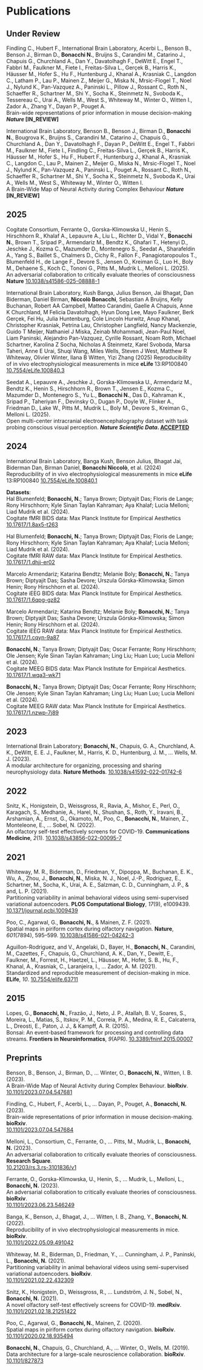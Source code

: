 # Publications

## Under Review

Findling C., Hubert F., International Brain Laboratory, Acerbi L., Benson B., Benson J., Birman D., **Bonacchi N.**, Bruijns S., Carandini M., Catarino J., Chapuis G., Churchland A., Dan Y., Davatolhagh F., DeWitt E., Engel T., Fabbri M., Faulkner M., Fiete I., Freitas-Silva L., Gerçek B., Harris K., Häusser M., Hofer S., Hu F., Huntenburg J., Khanal A., Krasniak C., Langdon C., Latham P., Lau P., Mainen Z., Meijer G., Miska N., Mrsic-Flogel T., Noel J., Nylund K., Pan-Vazquez A., Paninski L., Pillow J., Rossant C., Roth N., Schaeffer R., Schartner M., Shi Y., Socha K., Steinmetz N., Svoboda K., Tessereau C., Urai A., Wells M., West S., Whiteway M., Winter O., Witten I., Zador A., Zhang Y., Dayan P., Pouget A.  
Brain-wide representations of prior information in mouse decision-making ***Nature* [IN_REVIEW]**

International Brain Laboratory, Benson B., Benson J., Birman D., **Bonacchi N.**, Bougrova K., Bruijns S., Carandini M., Catarino J., Chapuis G., Churchland A., Dan Y., Davatolhagh F., Dayan P., DeWitt E., Engel T., Fabbri M., Faulkner M., Fiete I., Findling C., Freitas-Silva L., Gerçek B., Harris K., Häusser M., Hofer S., Hu F., Hubert F., Huntenburg J., Khanal A., Krasniak C., Langdon C., Lau P., Mainen Z., Meijer G., Miska N., Mrsic-Flogel T., Noel J., Nylund K., Pan-Vazquez A., Paninski L., Pouget A., Rossant C., Roth N., Schaeffer R., Schartner M., Shi Y., Socha K., Steinmetz N., Svoboda K., Urai A., Wells M., West S., Whiteway M., Winter O., Witten I.  
A Brain-Wide Map of Neural Activity during Complex Behaviour ***Nature* [IN_REVIEW]**

## 2025

Cogitate Consortium, Ferrante O., Gorska-Klimowska U., Henin S., Hirschhorn R., Khalaf A., Lepauvre A., Liu L., Richter D., Vidal Y., **Bonacchi N.**, Brown T., Sripad P., Armendariz M., Bendtz K., Ghafari T., Hetenyi D., Jeschke J., Kozma C., Mazumder D., Montenegro S., Seedat A., Sharafeldin A., Yang S., Baillet S., Chalmers D., Cichy R., Fallon F., Panagiotaropoulos T., Blumenfeld H., de Lange F., Devore S., Jensen O., Kreiman G., Luo H., Boly M., Dehaene S., Koch C., Tononi G., Pitts M., Mudrik L., Melloni L. (2025).  
An adversarial collaboration to critically evaluate theories of consciousness **Nature** [10.1038/s41586-025-08888-1](https://doi.org/10.1038/s41586-025-08888-1)

International Brain Laboratory, Kush Banga, Julius Benson, Jai Bhagat, Dan Biderman, Daniel Birman, **Niccolò Bonacchi**, Sebastian A Bruijns, Kelly Buchanan, Robert AA Campbell, Matteo Carandini, Gaelle A Chapuis, Anne K Churchland, M Felicia Davatolhagh, Hyun Dong Lee, Mayo Faulkner, Berk Gerçek, Fei Hu, Julia Huntenburg, Cole Lincoln Hurwitz, Anup Khanal, Christopher Krasniak, Petrina Lau, Christopher Langfield, Nancy Mackenzie, Guido T Meijer, Nathaniel J Miska, Zeinab Mohammadi, Jean-Paul Noel, Liam Paninski, Alejandro Pan-Vazquez, Cyrille Rossant, Noam Roth, Michael Schartner, Karolina Z Socha, Nicholas A Steinmetz, Karel Svoboda, Marsa Taheri, Anne E Urai, Shuqi Wang, Miles Wells, Steven J West, Matthew R Whiteway, Olivier Winter, Ilana B Witten, Yizi Zhang (2025) Reproducibility of in vivo electrophysiological measurements in mice **eLife** 13:RP100840 [10.7554/eLife.100840.3](https://doi.org/10.7554/eLife.100840.3)

Seedat A., Lepauvre A., Jeschke J., Gorska-Klimowska U., Armendariz M., Bendtz K., Henin S., Hirschhorn R., Brown T., Jensen E., Kozma C., Mazumder D., Montenegro S., Yu L., **Bonacchi N.**, Das D., Kahraman K., Sripad P., Taheriyan F., Devinsky O., Dugan P., Doyle W., Flinker A., Friedman D., Lake W., Pitts M., Mudrik L., Boly M., Devore S., Kreiman G., Melloni L. (2025).  
Open multi-center intracranial electroencephalography dataset with task probing conscious visual perception. ***Nature Scientific Data*. [ACCEPTED]()**

## 2024

International Brain Laboratory, Banga Kush, Benson Julius, Bhagat Jai, Biderman Dan, Birman Daniel, **Bonacchi Niccolò**, et al. (2024)  
Reproducibility of in vivo electrophysiological measurements in mice **eLife** 13:RP100840 [10.7554/eLife.100840.1](https://doi.org/10.7554/eLife.100840.1)

**Datasets**:  
Hal Blumenfeld; **Bonacchi, N.**; Tanya Brown; Diptyajit Das; Floris de Lange; Rony Hirschhorn; Kyle Sinan Taylan Kahraman; Aya Khalaf; Lucia Melloni; Liad Mudrik et al. (2024).  
Cogitate fMRI BIDS data: Max Planck Institute for Empirical Aesthetics [10.17617/1.8ax5-t263](https://doi.org/10.17617/1.8ax5-t263)

Hal Blumenfeld; **Bonacchi, N.**; Tanya Brown; Diptyajit Das; Floris de Lange; Rony Hirschhorn; Kyle Sinan Taylan Kahraman; Aya Khalaf; Lucia Melloni; Liad Mudrik et al. (2024).  
Cogitate fMRI RAW data: Max Planck Institute for Empirical Aesthetics. [10.17617/1.dhjj-er02](https://doi.org/10.17617/1.dhjj-er02)

Marcelo Armendariz; Katarina Bendtz; Melanie Boly; **Bonacchi, N.**; Tanya Brown; Diptyajit Das; Sasha Devore; Urszula Górska-Klimowska; Simon Henin; Rony Hirschhorn et al. (2024).  
Cogitate iEEG BIDS data: Max Planck Institute for Empirical Aesthetics. [10.17617/1.6qpg-gz82](https://doi.org/10.17617/1.6qpg-gz82)

Marcelo Armendariz; Katarina Bendtz; Melanie Boly; **Bonacchi, N.**; Tanya Brown; Diptyajit Das; Sasha Devore; Urszula Górska-Klimowska; Simon Henin; Rony Hirschhorn et al. (2024).  
Cogitate iEEG RAW data: Max Planck Institute for Empirical Aesthetics. [10.17617/1.cqyn-9a87](https://doi.org/10.17617/1.cqyn-9a87)

**Bonacchi, N.**; Tanya Brown; Diptyajit Das; Oscar Ferrante; Rony Hirschhorn; Ole Jensen; Kyle Sinan Taylan Kahraman; Ling Liu; Huan Luo; Lucia Melloni et al. (2024).  
Cogitate MEEG BIDS data: Max Planck Institute for Empirical Aesthetics. [10.17617/1.wqa3-wk71](https://doi.org/10.17617/1.wqa3-wk71)

**Bonacchi, N.**; Tanya Brown; Diptyajit Das; Oscar Ferrante; Rony Hirschhorn; Ole Jensen; Kyle Sinan Taylan Kahraman; Ling Liu; Huan Luo; Lucia Melloni et al. (2024).  
Cogitate MEEG RAW data: Max Planck Institute for Empirical Aesthetics. [10.17617/1.nzwp-7j89](https://doi.org/10.17617/1.nzwp-7j89)

## 2023

International Brain Laboratory; **Bonacchi, N.**, Chapuis, G. A., Churchland, A. K., DeWitt, E. E. J., Faulkner, M., Harris, K. D., Huntenburg, J. M., ... Wells, M. J. (2023).  
A modular architecture for organizing, processing and sharing neurophysiology data. **Nature Methods**. [10.1038/s41592-022-01742-6](https://doi.org/10.1038/s41592-022-01742-6)

## 2022

Snitz, K., Honigstein, D., Weissgross, R., Ravia, A., Mishor, E., Perl, O., Karagach, S., Medhanie, A., Harel, N., Shushan, S., Roth, Y., Iravani, B., Arshamian, A., Ernst, G., Okamoto, M., Poo, C., **Bonacchi, N.**, Mainen, Z., Monteleone, E., … Sobel, N. (2022).  
An olfactory self-test effectively screens for COVID-19. **Communications Medicine**, *2*(1). [10.1038/s43856-022-00095-7](https://doi.org/10.1038/s43856-022-00095-7)

## 2021

Whiteway, M. R., Biderman, D., Friedman, Y., Dipoppa, M., Buchanan, E. K., Wu, A., Zhou, J., **Bonacchi, N.**, Miska, N. J., Noel, J.-P., Rodriguez, E., Schartner, M., Socha, K., Urai, A. E., Salzman, C. D., Cunningham, J. P., & and, L. P. (2021).  
Partitioning variability in animal behavioral videos using semi-supervised variational autoencoders. **PLOS Computational Biology**, *17*(9), e1009439. [10.1371/journal.pcbi.1009439](https://doi.org/10.1371/journal.pcbi.1009439)

Poo, C., Agarwal, G., **Bonacchi, N.**, & Mainen, Z. F. (2021).  
Spatial maps in piriform cortex during olfactory navigation. **Nature**, *601*(7894), 595–599. [10.1038/s41586-021-04242-3](https://doi.org/10.1038/s41586-021-04242-3)

Aguillon-Rodriguez, and V., Angelaki, D., Bayer, H., **Bonacchi, N.**, Carandini, M., Cazettes, F., Chapuis, G., Churchland, A. K., Dan, Y., Dewitt, E., Faulkner, M., Forrest, H., Haetzel, L., Häusser, M., Hofer, S. B., Hu, F., Khanal, A., Krasniak, C., Laranjeira, I., … Zador, A. M. (2021).  
Standardized and reproducible measurement of decision-making in mice. **ELife**, *10*. [10.7554/elife.63711](https://doi.org/10.7554/elife.63711)

## 2015

Lopes, G., **Bonacchi, N.**, Frazão, J., Neto, J. P., Atallah, B. V., Soares, S., Moreira, L., Matias, S., Itskov, P. M., Correia, P. A., Medina, R. E., Calcaterra, L., Dreosti, E., Paton, J. J., & Kampff, A. R. (2015).  
Bonsai: An event-based framework for processing and controlling data streams. **Frontiers in Neuroinformatics**, *9*(APR). [10.3389/fninf.2015.00007](https://doi.org/10.3389/fninf.2015.00007)

## Preprints

Benson, B., Benson, J., Birman, D., … Winter, O., **Bonacchi, N.**, Witten, I. B. (2023).  
A Brain-Wide Map of Neural Activity during Complex Behaviour. **bioRxiv**.  
[10.1101/2023.07.04.547681](https://doi.org/10.1101/2023.07.04.547681)  

Findling, C., Hubert, F., Acerbi, L., … Dayan, P., Pouget, A., **Bonacchi, N.** (2023).  
Brain-wide representations of prior information in mouse decision-making. **bioRxiv**.  
[10.1101/2023.07.04.547684](https://doi.org/10.1101/2023.07.04.547684)  

Melloni, L., Consortium, C., Ferrante, O., … Pitts, M., Mudrik, L., **Bonacchi, N.** (2023).  
An adversarial collaboration to critically evaluate theories of consciousness. **Research Square**.  
[10.21203/rs.3.rs-3101836/v1](https://doi.org/10.21203/rs.3.rs-3101836/v1)  

Ferrante, O., Gorska-Klimowska, U., Henin, S., … Mudrik, L., Melloni, L., **Bonacchi, N.** (2023).  
An adversarial collaboration to critically evaluate theories of consciousness. **bioRxiv**.  
[10.1101/2023.06.23.546249](https://doi.org/10.1101/2023.06.23.546249)  

Banga, K., Benson, J., Bhagat, J., … Witten, I. B., Zhang, Y., **Bonacchi, N.** (2022).  
Reproducibility of in vivo electrophysiological measurements in mice. **bioRxiv**.  
[10.1101/2022.05.09.491042](https://doi.org/10.1101/2022.05.09.491042)  

Whiteway, M. R., Biderman, D., Friedman, Y., … Cunningham, J. P., Paninski, L., **Bonacchi, N.** (2021).  
Partitioning variability in animal behavioral videos using semi-supervised variational autoencoders. **bioRxiv**.  
[10.1101/2021.02.22.432309](https://doi.org/10.1101/2021.02.22.432309)  

Snitz, K., Honigstein, D., Weissgross, R., … Lundström, J. N., Sobel, N., **Bonacchi, N.** (2021).  
A novel olfactory self-test effectively screens for COVID-19. **medRxiv**.  
[10.1101/2021.02.18.21251422](https://doi.org/10.1101/2021.02.18.21251422)  

Poo, C., Agarwal, G., **Bonacchi, N.**, Mainen, Z. (2020).  
Spatial maps in piriform cortex during olfactory navigation. **bioRxiv**.  
[10.1101/2020.02.18.935494](https://doi.org/10.1101/2020.02.18.935494)  

**Bonacchi, N.**, Chapuis, G., Churchland, A., … Winter, O., Wells, M. (2019).  
Data architecture for a large-scale neuroscience collaboration. **bioRxiv**.  
[10.1101/827873](https://doi.org/10.1101/827873)
